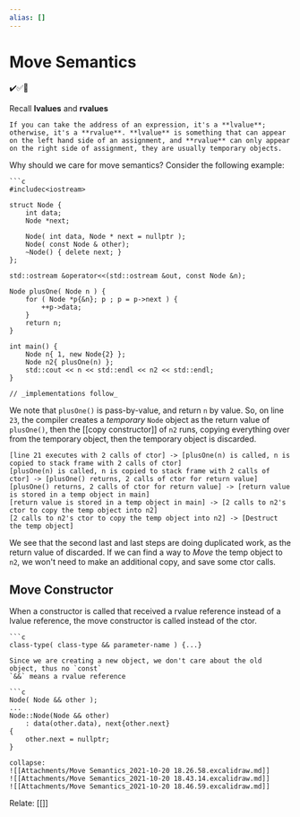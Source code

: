 ```yaml
---
alias: []
---
```

# Move Semantics
✔️✅📗

Recall **lvalues** and **rvalues**
```ad-def
If you can take the address of an expression, it's a **lvalue**; otherwise, it's a **rvalue**. **lvalue** is something that can appear on the left hand side of an assignment, and **rvalue** can only appear on the right side of assignment, they are usually temporary objects.
```

Why should we care for move semantics? Consider the following example:
```ad-example
```c
#includec<iostream>

struct Node {
    int data;
    Node *next;

    Node( int data, Node * next = nullptr );
    Node( const Node & other);
    ~Node() { delete next; }
};

std::ostream &operator<<(std::ostream &out, const Node &n);
  
Node plusOne( Node n ) {
    for ( Node *p{&n}; p ; p = p->next ) {
        ++p->data;
    }
    return n;
}

int main() {
    Node n{ 1, new Node{2} };
    Node n2{ plusOne(n) };
    std::cout << n << std::endl << n2 << std::endl;
}

// _implementations follow_
```

We note that `plusOne()` is pass-by-value, and return `n` by value. 
So, on line `23`, the compiler creates a *temporary*  `Node` object as the return value of `plusOne()`, then the [[copy constructor]] of `n2` runs, copying everything over from the temporary object, then the temporary object is discarded.

```nomnoml
[line 21 executes with 2 calls of ctor] -> [plusOne(n) is called, n is copied to stack frame with 2 calls of ctor]
[plusOne(n) is called, n is copied to stack frame with 2 calls of ctor] -> [plusOne() returns, 2 calls of ctor for return value] 
[plusOne() returns, 2 calls of ctor for return value] -> [return value is stored in a temp object in main]
[return value is stored in a temp object in main] -> [2 calls to n2's ctor to copy the temp object into n2]
[2 calls to n2's ctor to copy the temp object into n2] -> [Destruct the temp object]
```

We see that the second last and last steps are doing duplicated work, as the return value of discarded. If we can find a way to *Move* the temp object to `n2`, we won't need to make an additional copy, and save some ctor calls.

## Move Constructor

When a constructor is called that received a rvalue reference instead of a lvalue reference, the move constructor is called instead of the ctor.

```ad-syx
```c
class-type( class-type && parameter-name ) {...}
```

```ad-note
Since we are creating a new object, we don't care about the old object, thus no `const`
`&&` means a rvalue reference
```

```ad-example
```c
Node( Node && other );
...
Node::Node(Node && other)
	: data(other.data), next{other.next}
{
	other.next = nullptr;
}
```

```ad-digm
collapse:
![[Attachments/Move Semantics_2021-10-20 18.26.58.excalidraw.md]]
![[Attachments/Move Semantics_2021-10-20 18.43.14.excalidraw.md]]
![[Attachments/Move Semantics_2021-10-20 18.46.59.excalidraw.md]]
```
Relate: [[]]